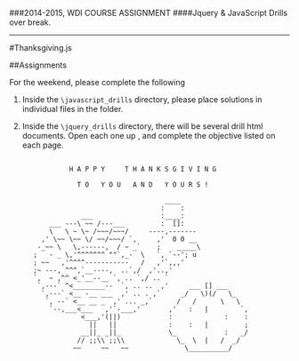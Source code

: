 ###2014-2015, WDI COURSE ASSIGNMENT
####Jquery & JavaScript Drills over break.
***

#Thanksgiving.js


##Assignments

For the weekend, please complete the following

1. Inside the `\javascript_drills` directory, please place solutions in individual files in the folder.

2. Inside the `\jquery_drills` directory, there will be several drill html documents. Open each one up , and complete the objective listed on each page.

```

               H A P P Y     T H A N K S G I V I N G

                 T O   Y O U   A N D   Y O U R S !

                                       ____
                                      :    :
                  ___                 :____:
          ___ ---\ ~~ /---___         :  []:
          \   \ ~ \~ /~~~/~~~/     ----,-------
        ,' \~~ \~~ \/ ~~/~~~/ `,     ,'  0 0 __
       -_~~ \   \,------,  / ~ _`    ;    _____\
      ;   - _ \,'^^^^^^^ ""`,_-  \   `, `--'; u
      ; ~~   ,'^^^^-----------   /   ,'`,,,'
      ;~ ---, ^^^,`__----,  ..`,/  ,'..,'
      `,  ~ ,^^ <_'__--__ `, .. `,/ .. `
       `,---` ^<________--  `, .. ..  ,'     ___ [] ___
        `,---` <__ -__ ___  ,' .. . ,`     _/   \)(/   \_
         `, --` <__ __ _  ,' ... _,`      /   /      \   \
          `--,___<___   ,'`-___,'       ,'   :   |        `,
                  <___,'(||)            :             :    :
                    ||   ||             :    :   |         ;
                  __||_ _||_            \_            :   _/
                 // ;;\\ ;;\\             \_  \  |   /  _/
                ~~     ~~   ~~              \__________/



```
